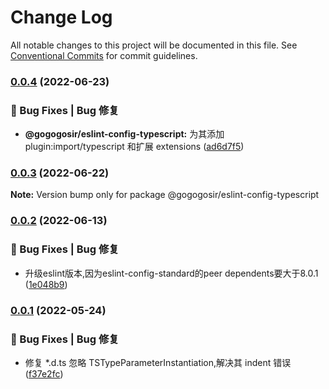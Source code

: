 # Change Log

All notable changes to this project will be documented in this file.
See [Conventional Commits](https://conventionalcommits.org) for commit guidelines.

### [0.0.4](https://github.com/GOGOGOSIR/configs/compare/v0.0.3...v0.0.4) (2022-06-23)


### 🐛 Bug Fixes | Bug 修复

* **@gogogosir/eslint-config-typescript:** 为其添加 plugin:import/typescript 和扩展 extensions ([ad6d7f5](https://github.com/GOGOGOSIR/configs/commit/ad6d7f5073afd563091f05b6f1cce12add78b2ff))



### [0.0.3](https://github.com/GOGOGOSIR/configs/compare/v0.0.2...v0.0.3) (2022-06-22)

**Note:** Version bump only for package @gogogosir/eslint-config-typescript





### [0.0.2](https://github.com/GOGOGOSIR/configs/compare/v0.0.1...v0.0.2) (2022-06-13)


### 🐛 Bug Fixes | Bug 修复

* 升级eslint版本,因为eslint-config-standard的peer dependents要大于8.0.1 ([1e048b9](https://github.com/GOGOGOSIR/configs/commit/1e048b931c737c71ed5ddba58df3355a51abb87f))



### [0.0.1](https://github.com/GOGOGOSIR/configs/compare/v0.0.1-0...v0.0.1) (2022-05-24)


### 🐛 Bug Fixes | Bug 修复

* 修复 *.d.ts 忽略 TSTypeParameterInstantiation,解决其 indent 错误 ([f37e2fc](https://github.com/GOGOGOSIR/configs/commit/f37e2fcc7e81ee7b4c7fb0372924d2dbca8dcee3))
